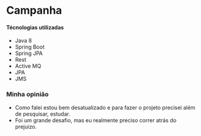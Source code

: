 # Campanha

#### Técnologias utilizadas

* Java 8
* Spring Boot
* Spring JPA
* Rest
* Active MQ
* JPA
* JMS

### Minha opinião
* Como falei estou bem desatualizado e para fazer o projeto precisei além de pesquisar, estudar.
* Foi um grande desafio, mas eu realmente preciso correr atrás do prejuizo.